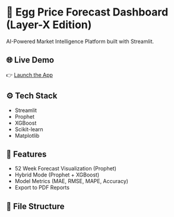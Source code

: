 # 🥚 Egg Price Forecast Dashboard (Layer-X Edition)

AI-Powered Market Intelligence Platform built with Streamlit.

## 🌐 Live Demo
👉 [Launch the App](https://layer-aibp-predictive-v3-ijatrlbxbe39onoes54rxo.streamlit.app/)

## ⚙️ Tech Stack
- Streamlit
- Prophet
- XGBoost
- Scikit-learn
- Matplotlib

## 🧠 Features
- 52 Week Forecast Visualization (Prophet)
- Hybrid Mode (Prophet + XGBoost)
- Model Metrics (MAE, RMSE, MAPE, Accuracy)
- Export to PDF Reports

## 📁 File Structure

